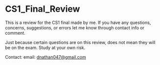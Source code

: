 # CS1_Final_Review

This is a review for the CS1 final made by me.
If you have any questions, concerns, suggestions, or errors let me know through contact info or comment.

Just because certain questions are on this review, does not mean they will be on the exam.
Study at your own risk.

Contact:
email: dnathan047@gmail.com
